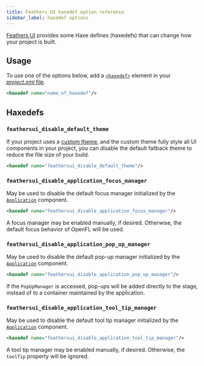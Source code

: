 ```yaml
---
title: Feathers UI haxedef option reference
sidebar_label: haxedef options
---
```


[Feathers UI](/) provides some Haxe defines (haxedefs) that can change how your project is built.

## Usage

To use one of the options below, add a [`<haxedef>`](https://lime.software/docs/project-files/xml-format/#haxedef) element in your [_project.xml_ file](https://lime.software/docs/project-files/xml-format/).

```xml
<haxedef name="name_of_haxedef"/>
```

## Haxedefs

### `feathersui_disable_default_theme`

If your project uses a [custom theme](./custom-themes.md), and the custom theme fully style all UI components in your project, you can disable the default fallback theme to reduce the file size of your build.

```xml
<haxedef name="feathersui_disable_default_theme"/>
```

### `feathersui_disable_application_focus_manager`

May be used to disable the default focus manager initialized by the [`Application`](./application.md) component.

```xml
<haxedef name="feathersui_disable_application_focus_manager"/>
```

A focus manager may be enabled manually, if desired. Otherwise, the default focus behavior of OpenFL will be used.

### `feathersui_disable_application_pop_up_manager`

May be used to disable the default pop-up manager initialized by the [`Application`](./application.md) component.

```xml
<haxedef name="feathersui_disable_application_pop_up_manager"/>
```

If the `PopUpManager` is accessed, pop-ups will be added directly to the stage, instead of to a container maintained by the application.

### `feathersui_disable_application_tool_tip_manager`

May be used to disable the default tool tip manager initialized by the [`Application`](./application.md) component.

```xml
<haxedef name="feathersui_disable_application_tool_tip_manager"/>
```

A tool tip manager may be enabled manually, if desired. Otherwise, the `toolTip` property will be ignored.
